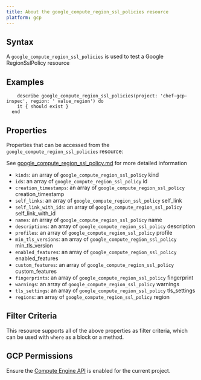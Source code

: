 ```yaml
---
title: About the google_compute_region_ssl_policies resource
platform: gcp
---
```


## Syntax
A `google_compute_region_ssl_policies` is used to test a Google RegionSslPolicy resource

## Examples
```
    describe google_compute_region_ssl_policies(project: 'chef-gcp-inspec', region: ' value_region') do
    it { should exist }
  end
```

## Properties
Properties that can be accessed from the `google_compute_region_ssl_policies` resource:

See [google_compute_region_ssl_policy.md](google_compute_region_ssl_policy.md) for more detailed information
  * `kinds`: an array of `google_compute_region_ssl_policy` kind
  * `ids`: an array of `google_compute_region_ssl_policy` id
  * `creation_timestamps`: an array of `google_compute_region_ssl_policy` creation_timestamp
  * `self_links`: an array of `google_compute_region_ssl_policy` self_link
  * `self_link_with_ids`: an array of `google_compute_region_ssl_policy` self_link_with_id
  * `names`: an array of `google_compute_region_ssl_policy` name
  * `descriptions`: an array of `google_compute_region_ssl_policy` description
  * `profiles`: an array of `google_compute_region_ssl_policy` profile
  * `min_tls_versions`: an array of `google_compute_region_ssl_policy` min_tls_version
  * `enabled_features`: an array of `google_compute_region_ssl_policy` enabled_features
  * `custom_features`: an array of `google_compute_region_ssl_policy` custom_features
  * `fingerprints`: an array of `google_compute_region_ssl_policy` fingerprint
  * `warnings`: an array of `google_compute_region_ssl_policy` warnings
  * `tls_settings`: an array of `google_compute_region_ssl_policy` tls_settings
  * `regions`: an array of `google_compute_region_ssl_policy` region

## Filter Criteria
This resource supports all of the above properties as filter criteria, which can be used
with `where` as a block or a method.

## GCP Permissions

Ensure the [Compute Engine API](https://console.cloud.google.com/apis/library/compute.googleapis.com/) is enabled for the current project.
